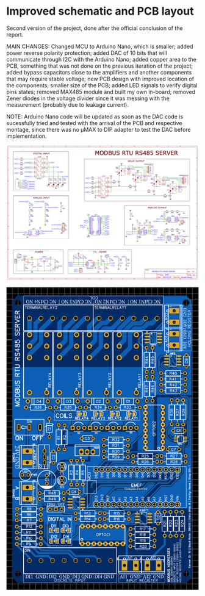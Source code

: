 # Improved schematic and PCB layout
Second version of the project, done after the official conclusion of the report.

MAIN CHANGES:
Changed MCU to Arduino Nano, which is smaller; added power reverse polarity protection; added DAC of 10 bits that will communicate through I2C with the Arduino Nano; added copper area to the PCB, something that was not done on the previous iteration of the project; added bypass capacitors close to the amplifiers and another components that may require stable voltage; new PCB design with improved location of the components; smaller size of the PCB; added LED signals to verify digital pins states; removed MAX485 module and built my own in-board; removed Zener diodes in the voltage divider since it was messing with the measurement (probably due to leakage current).

NOTE: Arduino Nano code will be updated as soon as the DAC code is sucessfully tried and tested with the arrival of the PCB and respective montage, since there was no μMAX to DIP adapter to test the DAC before implementation.

![SchematicV2](SchematicV2.png)

![PCBLayoutV2](PCBLayoutV2.png)
